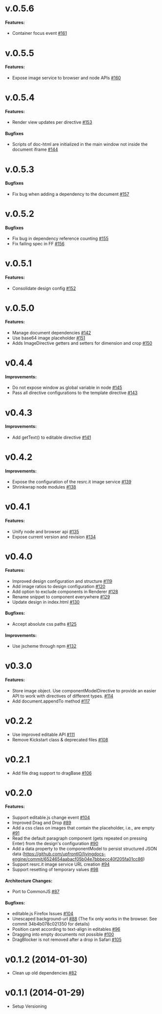 # v.0.5.6

#### Features:

- Container focus event [#161](https://github.com/upfrontIO/livingdocs-engine/pull/161)

# v.0.5.5

#### Features:

- Expose image service to browser and node APIs [#160](https://github.com/upfrontIO/livingdocs-engine/pull/160)


# v.0.5.4

#### Features:

- Render view updates per directive [#153](https://github.com/upfrontIO/livingdocs-engine/pull/153)

#### Bugfixes

- Scripts of doc-html are initialized in the main window not inside the document iframe [#144](https://github.com/upfrontIO/livingdocs-engine/pull/144)


# v.0.5.3

#### Bugfixes

- Fix bug when adding a dependency to the document [#157](https://github.com/upfrontIO/livingdocs-engine/pull/157)


# v.0.5.2

#### Bugfixes

- Fix bug in dependency reference counting [#155](https://github.com/upfrontIO/livingdocs-engine/pull/155)
- Fix failing spec in FF [#156](https://github.com/upfrontIO/livingdocs-engine/pull/156)


# v.0.5.1

#### Features:

- Consolidate design config [#152](https://github.com/upfrontIO/livingdocs-engine/pull/152)


# v.0.5.0

#### Features:

- Manage document dependencies [#142](https://github.com/upfrontIO/livingdocs-engine/issues/142)
- Use base64 image placeholder [#151](https://github.com/upfrontIO/livingdocs-engine/pull/151)
- Adds ImageDirective getters and setters for dimension and crop [#150](https://github.com/upfrontIO/livingdocs-engine/pull/150)


# v0.4.4

#### Improvements:

- Do not expose window as global variable in node [#145](https://github.com/upfrontIO/livingdocs-engine/pull/145)
- Pass all directive configurations to the template directive [#143](https://github.com/upfrontIO/livingdocs-engine/pull/143)


# v0.4.3

#### Improvements:

- Add getText() to editable directive [#141](https://github.com/upfrontIO/livingdocs-engine/pull/141)


# v0.4.2

#### Improvements:

- Expose the configuration of the resrc.it image service [#139](https://github.com/upfrontIO/livingdocs-engine/pull/1398)
- Shrinkwrap node modules [#138](https://github.com/upfrontIO/livingdocs-engine/pull/138)


# v0.4.1

#### Features:

- Unify node and browser api [#135](https://github.com/upfrontIO/livingdocs-engine/pull/135)
- Expose current version and revision [#134](https://github.com/upfrontIO/livingdocs-engine/pull/134)


# v0.4.0

#### Features:

- Improved design configuration and structure [#119](https://github.com/upfrontIO/livingdocs-engine/pull/119)
- Add image ratios to design configuration [#120](https://github.com/upfrontIO/livingdocs-engine/pull/120)
- Add option to exclude components in Renderer [#128](https://github.com/upfrontIO/livingdocs-engine/pull/128)
- Rename snippet to component everywhere [#129](https://github.com/upfrontIO/livingdocs-engine/pull/129)
- Update design in index.html [#130](https://github.com/upfrontIO/livingdocs-engine/pull/130)

#### Bugfixes:

- Accept absolute css paths [#125](https://github.com/upfrontIO/livingdocs-engine/pull/125)

#### Improvements:

- Use jscheme through npm [#132](https://github.com/upfrontIO/livingdocs-engine/pull/132)

# v0.3.0

#### Features:

- Store image object. Use componentModelDirective to provide an easier API to work with directives of different types. [#114](https://github.com/upfrontIO/livingdocs-engine/pull/114)
- Add document.appendTo method [#117](https://github.com/upfrontIO/livingdocs-engine/pull/117)


# v0.2.2

- Use improved editable API [#111](https://github.com/upfrontIO/livingdocs-engine/pull/111)
- Remove Kickstart class & deprecated files [#108](https://github.com/upfrontIO/livingdocs-engine/pull/108)


# v0.2.1

- Add file drag support to dragBase [#106](https://github.com/upfrontIO/livingdocs-engine/pull/106)


# v0.2.0

#### Features:

- Support editable.js change event [#104](https://github.com/upfrontIO/livingdocs-engine/pull/104)
- Improved Drag and Drop [#89](https://github.com/upfrontIO/livingdocs-engine/pull/89)
- Add a css class on images that contain the placeholder, i.e., are empty [#91](https://github.com/upfrontIO/livingdocs-engine/pull/91)
- Read the default paragraph component (gets repeated on pressing Enter) from the design's configuration [#90](https://github.com/upfrontIO/livingdocs-engine/pull/90)
- Add a data property to the componentModel to persist structured JSON data (https://github.com/upfrontIO/livingdocs-engine/commit/6524654aabacf05b04e7bbbecc40f205fa01cc86)
- Support resrc.it image service URL creation [#94](https://github.com/upfrontIO/livingdocs-engine/pull/94)
- Support resetting of temporary values [#98](https://github.com/upfrontIO/livingdocs-engine/pull/98)

#### Architecture Changes:

- Port to CommonJS [#87](https://github.com/upfrontIO/livingdocs-engine/pull/87)

#### Bugfixes:

- editable.js Firefox Issues [#104](https://github.com/upfrontIO/livingdocs-engine/pull/104)
- Unescaped background-url [#88](https://github.com/upfrontIO/livingdocs-engine/pull/88)
  (The fix only works in the browser. See commit 34b4b078c021350 for details)
- Position caret according to text-align in editables [#96](https://github.com/upfrontIO/livingdocs-engine/pull/96)
- Dragging into empty documents not possible [#100](https://github.com/upfrontIO/livingdocs-engine/pull/100)
- DragBlocker is not removed after a drop in Safari [#105](https://github.com/upfrontIO/livingdocs-engine/pull/105)


# v0.1.2 (2014-01-30)

- Clean up old dependencies [#82](https://github.com/upfrontIO/livingdocs-engine/pull/82)


# v0.1.1 (2014-01-29)

- Setup Versioning
